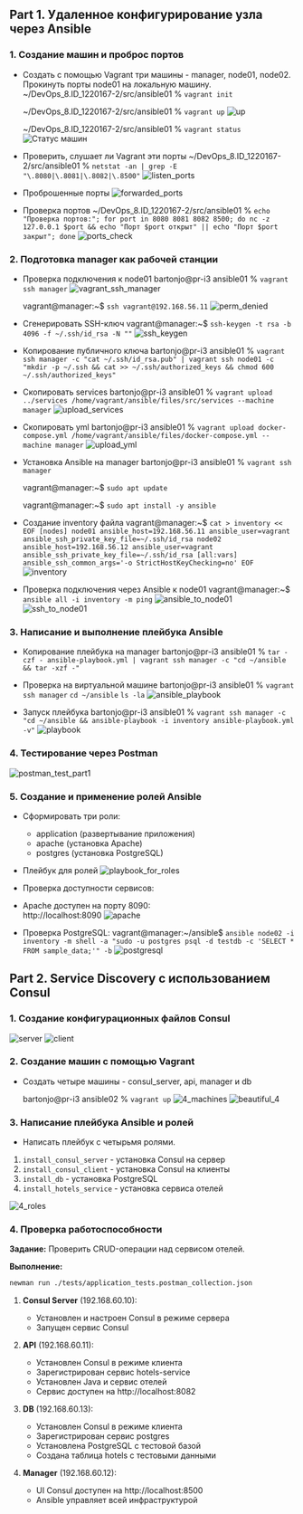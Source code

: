 ## Part 1. Удаленное конфигурирование узла через Ansible

### 1. Создание машин и проброс портов

- Создать с помощью Vagrant три машины - manager, node01, node02. Прокинуть порты node01 на локальную машину.
   ~/DevOps_8.ID_1220167-2/src/ansible01 % `vagrant init`

   ~/DevOps_8.ID_1220167-2/src/ansible01 % `vagrant up`
![up](misc/images/vagrant_up.png)

   ~/DevOps_8.ID_1220167-2/src/ansible01 % `vagrant status`
![Статус машин](misc/images/vagrant_status.png)

- Проверить, слушает ли Vagrant эти порты
   ~/DevOps_8.ID_1220167-2/src/ansible01 % `netstat -an | grep -E "\.8080|\.8081|\.8082|\.8500"`
![listen_ports](misc/images/vagrant_listen_ports.png)

- Проброшенные порты
![forwarded_ports](misc/images/forwarded_ports.png)

- Проверка портов
   ~/DevOps_8.ID_1220167-2/src/ansible01 % `echo "Проверка портов:"; for port in 8080 8081 8082 8500; do nc -z 127.0.0.1 $port && echo "Порт $port открыт" || echo "Порт $port закрыт"; done`
![ports_check](misc/images/ports_check.png)

### 2. Подготовка manager как рабочей станции

- Проверка подключения к node01
   bartonjo@pr-i3 ansible01 % `vagrant ssh manager`
![vagrant_ssh_manager](misc/images/vagrant_ssh_manager.png)

   vagrant@manager:~$ `ssh vagrant@192.168.56.11`
![perm_denied](misc/images/perm_denied.png)

- Сгенерировать SSH-ключ
   vagrant@manager:~$ `ssh-keygen -t rsa -b 4096 -f ~/.ssh/id_rsa -N ""`
![ssh_keygen](misc/images/ssh_keygen.png)

- Копирование публичного ключа
   bartonjo@pr-i3 ansible01 % `vagrant ssh manager -c "cat ~/.ssh/id_rsa.pub" | vagrant ssh node01 -c "mkdir -p ~/.ssh && cat >> ~/.ssh/authorized_keys && chmod 600 ~/.ssh/authorized_keys"`

- Скопировать services
   bartonjo@pr-i3 ansible01 % `vagrant upload ../services /home/vagrant/ansible/files/src/services --machine manager`
![upload_services](misc/images/upload_services_to_manager.png)

- Скопировать yml
   bartonjo@pr-i3 ansible01 % `vagrant upload docker-compose.yml /home/vagrant/ansible/files/docker-compose.yml --machine manager`
![upload_yml](misc/images/upload_yml_to_manager.png)

- Установка Ansible на manager
   bartonjo@pr-i3 ansible01 % `vagrant ssh manager`

   vagrant@manager:~$ `sudo apt update`

   vagrant@manager:~$ `sudo apt install -y ansible`

- Создание inventory файла
   vagrant@manager:~$ `cat > inventory << EOF
   [nodes]
   node01 ansible_host=192.168.56.11 ansible_user=vagrant ansible_ssh_private_key_file=~/.ssh/id_rsa
   node02 ansible_host=192.168.56.12 ansible_user=vagrant ansible_ssh_private_key_file=~/.ssh/id_rsa
   [all:vars]
   ansible_ssh_common_args='-o StrictHostKeyChecking=no'
   EOF`
![inventory](misc/images/inventory.png)

- Проверка подключения через Ansible к node01
   vagrant@manager:~$ `ansible all -i inventory -m ping`
![ansible_to_node01](misc/images/ansible_to_node01.png)
![ssh_to_node01](misc/images/ssh_to_node01.png)

### 3. Написание и выполнение плейбука Ansible

- Копирование плейбука на manager
   bartonjo@pr-i3 ansible01 % `tar -czf - ansible-playbook.yml | vagrant ssh manager -c "cd ~/ansible && tar -xzf -"`

- Проверка на виртуальной машине
   bartonjo@pr-i3 ansible01 % `vagrant ssh manager`
   `cd ~/ansible`
   `ls -la`
![ansible_playbook](misc/images/ansible_playbook.png)

- Запуск плейбука
   bartonjo@pr-i3 ansible01 % `vagrant ssh manager -c "cd ~/ansible && ansible-playbook -i inventory ansible-playbook.yml -v"`
![playbook](misc/images/playbook.png)

### 4. Тестирование через Postman

![postman_test_part1](misc/images/postman_test_part1.png)

### 5. Создание и применение ролей Ansible

- Сформировать три роли:
  - application (развертывание приложения)
  - apache (установка Apache)
  - postgres (установка PostgreSQL)

- Плейбук для ролей
![playbook_for_roles](misc/images/playbook_for_roles.png)

- Проверка доступности сервисов:

- Apache доступен на порту 8090:   
http://localhost:8090
![apache](misc/images/apache.png)

- Проверка PostgreSQL:
vagrant@manager:~/ansible$ `ansible node02 -i inventory -m shell -a "sudo -u postgres psql -d testdb -c 'SELECT * FROM sample_data;'" -b`
![postgresql](misc/images/postgresql.png)

## Part 2. Service Discovery с использованием Consul

### 1. Создание конфигурационных файлов Consul

![server](misc/images/consul_server.png)
![client](misc/images/consul_client.png)

### 2. Создание машин с помощью Vagrant

- Создать четыре машины - consul_server, api, manager и db

   bartonjo@pr-i3 ansible02 % `vagrant up`
![4_machines](misc/images/4_machines.png)
![beautiful_4](misc/images/beautiful_4.png)

### 3. Написание плейбука Ansible и ролей

- Написать плейбук с четырьмя ролями.

1. `install_consul_server` - установка Consul на сервер
2. `install_consul_client` - установка Consul на клиенты
3. `install_db` - установка PostgreSQL
4. `install_hotels_service` - установка сервиса отелей

![4_roles](misc/images/4_roles.png)

### 4. Проверка работоспособности

**Задание:** Проверить CRUD-операции над сервисом отелей.

**Выполнение:**
```bash
newman run ./tests/application_tests.postman_collection.json
```

1. **Consul Server** (192.168.60.10): 
   - Установлен и настроен Consul в режиме сервера
   - Запущен сервис Consul

2. **API** (192.168.60.11):
   - Установлен Consul в режиме клиента
   - Зарегистрирован сервис hotels-service
   - Установлен Java и сервис отелей
   - Сервис доступен на http://localhost:8082

3. **DB** (192.168.60.13):
   - Установлен Consul в режиме клиента
   - Зарегистрирован сервис postgres
   - Установлена PostgreSQL с тестовой базой
   - Создана таблица hotels с тестовыми данными

4. **Manager** (192.168.60.12):
   - UI Consul доступен на http://localhost:8500
   - Ansible управляет всей инфраструктурой
